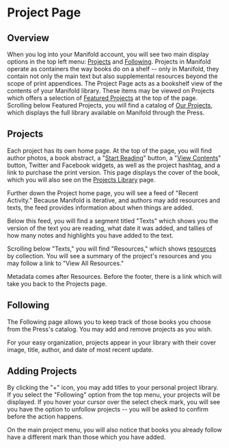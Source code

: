 # Project Page

## Overview

When you log into your Manifold account, you will see two main display options in the top left menu: [Projects](#projects) and [Following](#following). Projects in Manifold operate as containers the way books do on a shelf -- only in Manifold, they contain not only the main text but also supplemental resources beyond the scope of print appendices. The Project Page acts as a bookshelf view of the contents of your Manifold library. These items may be viewed on Projects which offers a selection of [Featured Projects](#featuredprojects) at the top of the page. Scrolling below Featured Projects, you will find a catalog of [Our Projects](#ourprojects), which displays the full library available on Manifold through the Press. 

## Projects

Each project has its own home page. At the top of the page, you will find author photos, a book abstract, a "[Start Reading](reading-interface.md)" button, a "[View Contents](reading-interface.md)" button, Twitter and Facebook widgets, as well as the project hashtag, and a link to purchase the print version. This page displays the cover of the book, which you will also see on the [Projects Library](projects_library.md) page.

Further down the Project home page, you will see a feed of "Recent Activity." Because Manifold is iterative, and authors may add resources and texts, the feed provides information about when things are added.

Below this feed, you will find a segment titled "Texts" which shows you the version of the text you are reading, what date it was added, and tallies of how many notes and highlights you have added to the text.

Scrolling below "Texts," you will find "Resources," which shows [resources](resources.md) by collection. You will see a summary of the project's resources and you may follow a link to "View All Resources."

Metadata comes after Resources. Before the footer, there is a link which will take you back to the Projects page.

## Following

The Following page allows you to keep track of those books you choose from the Press's catalog. You may add and remove projects as you wish.

For your easy organization, projects appear in your library with their cover image, title, author, and date of most recent update.

## Adding Projects

By clicking the "+" icon, you may add titles to your personal project library. If you select the "Following" option from the top menu, your projects will be displayed. If you hover your cursor over the select check mark, you will see you have the option to unfollow projects -- you will be asked to confirm before the action happens.

On the main project menu, you will also notice that books you already follow have a different mark than those which you have added.


